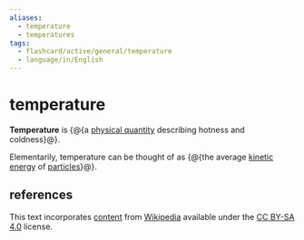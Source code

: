 ```yaml
---
aliases:
  - temperature
  - temperatures
tags:
  - flashcard/active/general/temperature
  - language/in/English
---
```


# temperature

__Temperature__ is {@{a [physical quantity](physical%20quantity.md) describing hotness and coldness}@}.

Elementarily, temperature can be thought of as {@{the average [kinetic energy](kinetic%20energy.md) of [particles](particle.md)}@}.

## references

This text incorporates [content](https://en.wikipedia.org/wiki/temperature) from [Wikipedia](Wikipedia.md) available under the [CC BY-SA 4.0](https://creativecommons.org/licenses/by-sa/4.0/) license.
